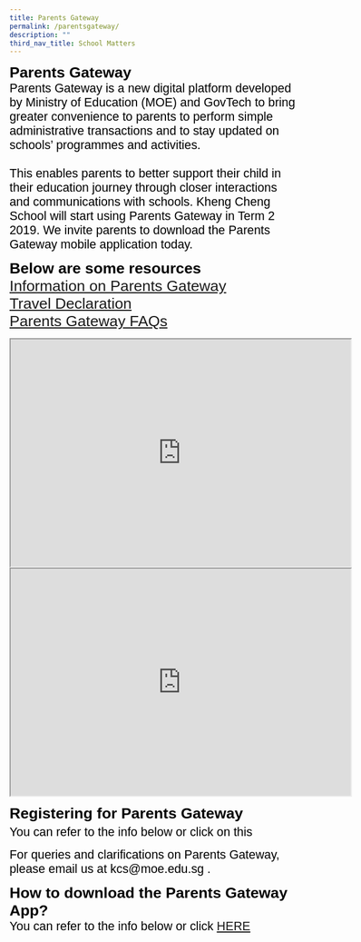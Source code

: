 ```yaml
---
title: Parents Gateway
permalink: /parentsgateway/
description: ""
third_nav_title: School Matters
---
```

<span style="font-size:20.0pt;font-family:Arial;color:black"><b>Parents Gateway</b><br>
<span style="font-size:16.0pt;font-family:Arial;color:black">Parents Gateway is a new digital platform developed by Ministry of Education (MOE) and GovTech to bring greater convenience to parents to perform simple administrative transactions and to stay updated on schools’ programmes and activities.<br><br>
This enables parents to better support their child in their education journey through closer interactions and communications with schools. Kheng Cheng School will start using Parents Gateway in Term 2 2019. We invite parents to download the Parents Gateway mobile application today.

<span style="font-size:20.0pt;font-family:Arial;color:black"><b>Below are some resources</b><br>
[Information on Parents Gateway](/files/Parents%20Gateway/Information-for-new-Parents-Gateway.pdf)<br>
[Travel Declaration](/files/Parents%20Gateway/Travel-Declaration-Update-Personal-Information.pdf)<br>
[Parents Gateway FAQs](/files/Parents%20Gateway/Frequently-Asked-Questions-For-Parents.pdf)

<iframe width="600" height="400"
src="https://www.youtube.com/embed/EKpiTM5axNA">
</iframe><br>
	
<iframe width="600" height="400"
src="https://www.youtube.com/embed/PCM5o8jAncc">
</iframe>
	
<span style="font-size:20.0pt;font-family:Arial;color:black"><b>Registering for Parents Gateway</b><br>
<span style="font-size:16.0pt;font-family:Arial;color:black">You can refer to the info below or click on this 
	<a href="/images/Parents Gateway/PG.gif"></span><br></a>
	
<span style="font-size:16.0pt;font-family:Arial;color:black">
For queries and clarifications on Parents Gateway, please email us at kcs@moe.edu.sg .</span>

<span style="font-size:20.0pt;font-family:Arial;color:black"><b>How to download the Parents Gateway App?</span><br></b>
<span style="font-size:16.0pt;font-family:Arial;color:black">You can refer to the info below or click
<a href="images/Parents Gateway/PG.gif"> HERE</a>
	
